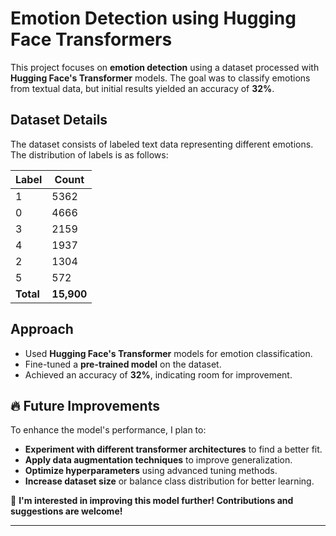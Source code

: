 # Emotion Detection using Hugging Face Transformers  

This project focuses on **emotion detection** using a dataset processed with **Hugging Face's Transformer** models. The goal was to classify emotions from textual data, but initial results yielded an accuracy of **32%**.  

## Dataset Details  
The dataset consists of labeled text data representing different emotions. The distribution of labels is as follows:  

| Label | Count |
|-------|-------|
| 1     | 5362  |
| 0     | 4666  |
| 3     | 2159  |
| 4     | 1937  |
| 2     | 1304  |
| 5     | 572   |
| **Total** | **15,900** |

## Approach  
- Used **Hugging Face's Transformer** models for emotion classification.  
- Fine-tuned a **pre-trained model** on the dataset.  
- Achieved an accuracy of **32%**, indicating room for improvement.  

## 🔥 Future Improvements  
To enhance the model's performance, I plan to:  
- **Experiment with different transformer architectures** to find a better fit.  
- **Apply data augmentation techniques** to improve generalization.  
- **Optimize hyperparameters** using advanced tuning methods.  
- **Increase dataset size** or balance class distribution for better learning.  

🚀 **I'm interested in improving this model further! Contributions and suggestions are welcome!**  

---
